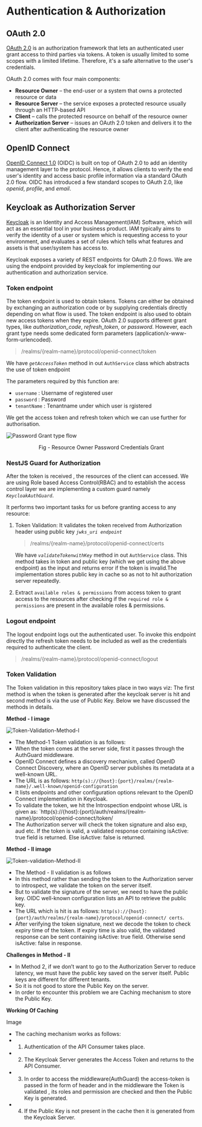 # Authentication & Authorization

## OAuth 2.0
[OAuth 2.0](https://datatracker.ietf.org/doc/html/rfc6749) is an authorization framework that lets an authenticated user grant access to third parties via tokens. A token is usually limited to some scopes with a limited lifetime. Therefore, it's a safe alternative to the user's credentials.

OAuth 2.0 comes with four main components:

- **Resource Owner** – the end-user or a system that owns a protected resource or data
- **Resource Server** – the service exposes a protected resource usually through an HTTP-based API
- **Client** – calls the protected resource on behalf of the resource owner
- **Authorization Server** – issues an OAuth 2.0 token and delivers it to the client after authenticating the resource owner

## OpenID Connect

[OpenID Connect 1.0](https://openid.net/connect/) (OIDC) is built on top of OAuth 2.0 to add an identity management layer to the protocol. Hence, it allows clients to verify the end user's identity and access basic profile information via a standard OAuth 2.0 flow. OIDC has introduced a few standard scopes to OAuth 2.0, like *openid*, *profile*, and *email*.

## Keycloak as Authorization Server
[Keycloak](http://www.keycloak.org/) is an Identity and Access Management(IAM) Software, which will act as an essential tool in your business product. IAM typically aims to verify the identity of a user or system which is requesting access to your environment, and evaluates a set of rules which tells what features and assets is that user/system has access to.

Keycloak exposes a variety of REST endpoints for OAuth 2.0 flows. We are using the endpoint provided by keycloak for implementing our authentication and authorization service.

### **Token endpoint**

The token endpoint is used to obtain tokens. Tokens can either be obtained by exchanging an authorization code or by supplying credentials directly depending on what flow is used. The token endpoint is also used to obtain new access tokens when they expire. OAuth 2.0 supports different grant types, like *authorization_code*, *refresh_token*, or *password*. However, each grant type needs some dedicated form parameters (application/x-www-form-urlencoded).

> /realms/{realm-name}/protocol/openid-connect/token

We have *`getAccessToken`* method in out `AuthService` class which abstracts the use of token endpoint

The parameters required by this function are:

- `username` : Username of registered user
- `password` : Password
- `tenantName` : Tenantname under which user is rgistered

We get the access token and refresh token which we can use further for authorisation.

![Password Grant type flow](https://user-images.githubusercontent.com/87794374/156330776-51298fe8-efa4-41fa-9a16-8782563a2105.png)
<p align = "center">Fig - Resource Owner Password Credentials Grant</p>


### **NestJS Guard for Authorization**

After the token is received , the resources of the client can accessed. We are using Role based Access Control(RBAC) and to establish the access control layer we are implementing a custom guard namely *`KeycloakAuthGuard`*.

It performs two important tasks for us before granting access to any resource:

1. Token Validation: It validates the token received from Authorization header using public key *`jwks_uri endpoint`*
    > /realms/{realm-name}/protocol/openid-connect/certs

    We have *`validateTokenwithKey`* method in out `AuthService` class.  This method takes in token and public key (which we get using the above endpoint) as the input and returns error if the token is invalid.The implementation stores public key in cache so as not to hit authorization server repeatedly.

2. Extract `available roles & permissions` from access token to grant access to the resources after checking if the `required role & permissions` are present in the available roles & permissions.

### **Logout endpoint**
The logout endpoint logs out the authenticated user. To invoke this endpoint directly the refresh token needs to be included as well as the credentials required to authenticate the client.

> /realms/{realm-name}/protocol/openid-connect/logout

### **Token Validation**
The Token validation in this repository takes place in two ways viz: The first method is when the token is generated after the keycloak server is hit and second method is via the use of Public Key. Below we have discussed the methods in details.

**Method - I image**

![Token-Validation-Method-I](https://user-images.githubusercontent.com/87708447/164010136-f3f366c9-261a-4adf-9a0e-cbeda50edbdc.png)

- The Method-1 Token validation is as follows: 
- When the token comes at the server side, first it passes through the AuthGuard    middleware.
- OpenID Connect defines a discovery mechanism, called OpenID Connect Discovery,   where an OpenID server publishes its metadata at a well-known URL.
- The URL is as follows: `http(s)://{host}:{port}/realms/{realm-name}/.well-known/openid-configuration`
- It lists endpoints and other configuration options relevant to the OpenID Connect implementation in Keycloak. 
- To validate the token, we hit the Introspection endpoint whose URL is given as: `http(s)://{host}:{port}/auth/realms/{realm-name}/protocol/openid-connect/token/
- The Authorization server will check the token signature and also exp, aud etc. If the token is valid, a validated response containing isActive: true field is returned. Else isActive: false is returned.

**Method - II image**

![Token-validation-Method-II](https://user-images.githubusercontent.com/87708447/164010290-0d0c38c3-d400-4a9f-9d54-d6b355b0bfb6.png)

- The Method - II validation is as follows
- In this method rather than sending the token to the Authorization server to introspect, we validate the token on the server itself.
- But to validate the signature of the server, we need to have the public key. OIDC well-known configuration lists an API to retrieve the public key.
- The URL which is hit is as follows: `http(s)://{host}:{port}/auth/realms/{realm-name}/protocol/openid-connect/
certs`.
- After verifying the token signature, next we decode the token to check expiry time of the token. If expiry time is also valid, the validated response can be sent containing isActive: true field. Otherwise send isActive: false in response.

**Challenges in Method - II**
- In Method 2, if we don’t want to go to the Authorization Server to reduce latency, we must have the public key saved on the server itself. Public keys are different for different tenants. 
- So it is not good to store the Public Key on the server. 
- In order to encounter this problem we are Caching mechanism to store the Public Key.

**Working Of Caching**

Image

- The caching mechanism works as follows: 
- 1. Authentication of the API Consumer takes place.
- 2. The Keycloak Server generates the Access Token and returns to the API Consumer.
- 3. In order to access the middleware(AuthGuard) the access-token is passed in the form of header and in the middleware the Token is validated , its roles and permission are checked and then the Public Key is generated.
- 4. If the Public Key is not present in the cache then it is generated from the Keycloak Server.